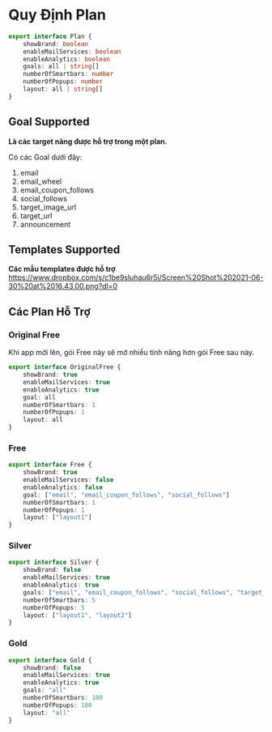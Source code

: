 # Quy Định Plan

```typescript
export interface Plan {
    showBrand: boolean
    enableMailServices: boolean
    enableAnalytics: boolean
    goals: all | string[]
    numberOfSmartbars: number
    numberOfPopups: number
    layout: all | string[]
}
```

## Goal Supported

**Là các target năng được hỗ trợ trong một plan.**

Có các Goal dưới đây:

1. email
2. email_wheel
3. email_coupon_follows
4. social_follows
5. target_image_url
6. target_url
6. announcement

## Templates Supported

**Các mẫu templates được hỗ trợ**
https://www.dropbox.com/s/c1be9sluhau6r5i/Screen%20Shot%202021-06-30%20at%2016.43.00.png?dl=0

## Các Plan Hỗ Trợ

### Original Free

Khi app mới lên, gói Free này sẽ mở nhiều tính năng hơn gói Free sau này.

```typescript
export interface OriginalFree {
    showBrand: true
    enableMailServices: true
    enableAnalytics: true
    goal: all
    numberOfSmartbars: 1
    numberOfPopups: 1
    layout: all
}
```

###  Free

```typescript
export interface Free {
    showBrand: true
    enableMailServices: false
    enableAnalytics: false
    goal: ["email", "email_coupon_follows", "social_follows"]
    numberOfSmartbars: 1
    numberOfPopups: 1
    layout: ["layout1"]
}
```

### Silver

```typescript
export interface Silver {
    showBrand: false
    enableMailServices: true
    enableAnalytics: true
    goals: ["email", "email_coupon_follows", "social_follows", "target_url"]
    numberOfSmartbars: 5
    numberOfPopups: 5
    layout: ["layout1", "layout2"]
}
```

### Gold

```typescript
export interface Gold {
    showBrand: false
    enableMailServices: true
    enableAnalytics: true
    goals: "all"
    numberOfSmartbars: 100
    numberOfPopups: 100
    layout: "all"
}
```
